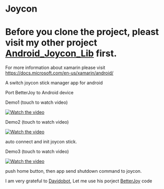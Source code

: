 # Joycon


# Before you clone the project, pleast visit my other project [Android_Joycon_Lib](https://github.com/lyonlui/Android_Joycon_Lib) first.


For more information about xamarin please visit https://docs.microsoft.com/en-us/xamarin/android/

A switch joycon stick manager app for android

Port BetterJoy to Android device

Demo1 (touch to watch video)

[![Watch the video](https://img.youtube.com/vi/7biHAVlVIeA/hqdefault.jpg)](https://youtu.be/7biHAVlVIeA)



Demo2 (touch to watch video)

[![Watch the video](https://img.youtube.com/vi/_PgbpkX9gwA/hqdefault.jpg)](https://youtu.be/_PgbpkX9gwA)

auto connect and init joycon stick.

Demo3 (touch to watch video)

[![Watch the video](https://img.youtube.com/vi/x5Lny7UH1gk/hqdefault.jpg)](https://youtu.be/x5Lny7UH1gk)

push home button, then app send shutdown command to joycon.


I am very grateful to [Davidobot](https://github.com/Davidobot), Let me use his porject [BetterJoy](https://github.com/Davidobot/BetterJoy) code 
